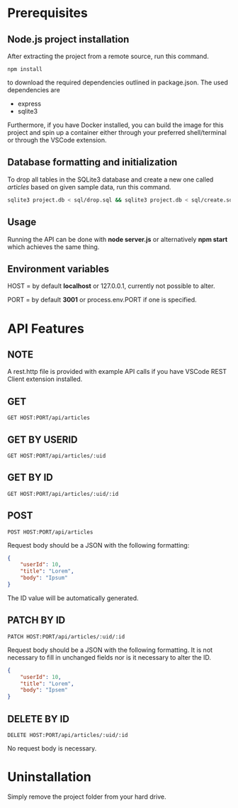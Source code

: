 # Prerequisites

## Node.js project installation

After extracting the project from a remote source, run this command.

```node
npm install
```

to download the required dependencies outlined in package.json. The used dependencies are

-   express
-   sqlite3

Furthermore, if you have Docker installed, you can build the image for this project and spin up a container either through your preferred shell/terminal or through the VSCode extension.

## Database formatting and initialization

To drop all tables in the SQLite3 database and create a new one called _articles_ based on given sample data, run this command.

```bash
sqlite3 project.db < sql/drop.sql && sqlite3 project.db < sql/create.sql && sqlite3 project.db < sql/insert.sql
```

## Usage

Running the API can be done with **node server.js** or alternatively **npm start** which achieves the same thing.

## Environment variables

HOST = by default **localhost** or 127.0.0.1, currently not possible to alter.

PORT = by default **3001** or process.env.PORT if one is specified.

# API Features

## **NOTE**

A rest.http file is provided with example API calls if you have VSCode REST Client extension installed.

## GET

```http
GET HOST:PORT/api/articles
```

## GET BY USERID

```http
GET HOST:PORT/api/articles/:uid
```

## GET BY ID

```http
GET HOST:PORT/api/articles/:uid/:id
```

## POST

```http
POST HOST:PORT/api/articles
```

Request body should be a JSON with the following formatting:

```json
{
    "userId": 10,
    "title": "Lorem",
    "body": "Ipsum"
}
```

The ID value will be automatically generated.

## PATCH BY ID

```http
PATCH HOST:PORT/api/articles/:uid/:id
```

Request body should be a JSON with the following formatting. It is not necessary to fill in unchanged fields nor is it necessary to alter the ID.

```json
{
    "userId": 10,
    "title": "Lorem",
    "body": "Ipsem"
}
```

## DELETE BY ID

```http
DELETE HOST:PORT/api/articles/:uid/:id
```

No request body is necessary.

# Uninstallation

Simply remove the project folder from your hard drive.
